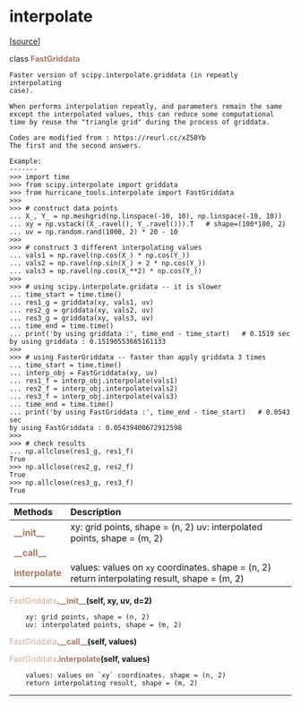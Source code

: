 # interpolate  

[[source](../interpolate.py)]  

class <span style="color:#a77864">**FastGriddata**</span>

    Faster version of scipy.interpolate.griddata (in repeatly interpolating 
    case).
    
    When performs interpolation repeatly, and parameters remain the same
    except the interpolated values, this can reduce some computational 
    time by reuse the "triangle grid" during the process of griddata.
    
    Codes are modified from : https://reurl.cc/xZ50Yb
    The first and the second answers.
    
    Example:
    -------
    >>> import time
    >>> from scipy.interpolate import griddata
    >>> from hurricane_tools.interpolate import FastGriddata
    >>>
    >>> # construct data points
    ... X_, Y_ = np.meshgrid(np.linspace(-10, 10), np.linspace(-10, 10))
    ... xy = np.vstack((X_.ravel(), Y_.ravel())).T   # shape=(100*100, 2)
    ... uv = np.random.rand(1000, 2) * 20 - 10
    >>>
    >>> # construct 3 different interpolating values
    ... vals1 = np.ravel(np.cos(X_) * np.cos(Y_))
    ... vals2 = np.ravel(np.sin(X_) + 2 * np.cos(Y_))
    ... vals3 = np.ravel(np.cos(X_**2) * np.cos(Y_))
    >>>
    >>> # using scipy.interpolate.gridata -- it is slower
    ... time_start = time.time()
    ... res1_g = griddata(xy, vals1, uv)
    ... res2_g = griddata(xy, vals2, uv)
    ... res3_g = griddata(xy, vals3, uv)
    ... time_end = time.time()
    ... print('by using griddata :', time_end - time_start)   # 0.1519 sec
    by using griddata : 0.15190553665161133
    >>>
    >>> # using FasterGriddata -- faster than apply griddata 3 times
    ... time_start = time.time()
    ... interp_obj = FastGriddata(xy, uv)
    ... res1_f = interp_obj.interpolate(vals1)
    ... res2_f = interp_obj.interpolate(vals2)
    ... res3_f = interp_obj.interpolate(vals3)
    ... time_end = time.time()
    ... print('by using FastGriddata :', time_end - time_start)   # 0.0543 sec
    by using FastGriddata : 0.05439400672912598
    >>> 
    >>> # check results
    ... np.allclose(res1_g, res1_f)
    True
    >>> np.allclose(res2_g, res2_f)
    True
    >>> np.allclose(res3_g, res3_f)
    True



| Methods | Description |
| :------ | :---------- |
| <font color="#a77864"> **\_\_init\_\_** </font> | xy: grid points, shape = (n, 2) uv: interpolated points, shape = (m, 2) |
| <font color="#a77864"> **\_\_call\_\_** </font> |  |
| <font color="#a77864"> **interpolate** </font> | values: values on `xy` coordinates. shape = (n, 2) return interpolating result, shape = (m, 2) |


<span style="color:#cca99b">FastGriddata</span>.<span style="color:#a77864">**\_\_init\_\_**</span>**(self, xy, uv, d=2)**

        xy: grid points, shape = (n, 2)
        uv: interpolated points, shape = (m, 2)

  
<span style="color:#cca99b">FastGriddata</span>.<span style="color:#a77864">**\_\_call\_\_**</span>**(self, values)**


  
<span style="color:#cca99b">FastGriddata</span>.<span style="color:#a77864">**interpolate**</span>**(self, values)**

        values: values on `xy` coordinates. shape = (n, 2)
        return interpolating result, shape = (m, 2)

  
******